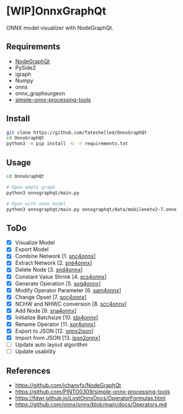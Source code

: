 # [WIP]OnnxGraphQt

ONNX model visualizer with NodeGraphQt.

## Requirements
- [NodeGraphQt](https://github.com/jchanvfx/NodeGraphQt)
- PySide2
- igraph
- Numpy
- onnx
- onnx_graphsurgeon
- [simple-onnx-processing-tools](https://github.com/PINTO0309/simple-onnx-processing-tools)


## Install
```bash
git clone https://github.com/fateshelled/OnnxGraphQt
cd OnnxGraphQt
python3 -m pip install -U -r requirements.txt
```

## Usage
```bash
cd OnnxGraphQt

# Open empty graph
python3 onnxgraphqt/main.py

# Open with onnx model
python3 onnxgraphqt/main.py onnxgraphqt/data/mobilenetv2-7.onnx

```

## ToDo
- [x] Visualize Model
- [x] Export Model
- [x] Combine Network [1. [snc4onnx](https://github.com/PINTO0309/snc4onnx)]
- [x] Extract Network [2. [sne4onnx](https://github.com/PINTO0309/sne4onnx)]
- [x] Delete Node [3. [snd4onnx](https://github.com/PINTO0309/snd4onnx)]
- [x] Constant Value Shrink [4. [scs4onnx](https://github.com/PINTO0309/scs4onnx)]
- [x] Generate Operation [5. [sog4onnx](https://github.com/PINTO0309/sog4onnx)]
- [x] Modify Operator Parameter [6. [sam4onnx](https://github.com/PINTO0309/sam4onnx)]
- [x] Change Opset [7. [soc4onnx](https://github.com/PINTO0309/soc4onnx)]
- [x] NCHW and NHWC conversion [8. [scc4onnx](https://github.com/PINTO0309/scc4onnx)]
- [x] Add Node [9. [sna4onnx](https://github.com/PINTO0309/sna4onnx)]
- [x] Initialize Batchsize [10. [sbi4onnx](https://github.com/PINTO0309/sbi4onnx)]
- [x] Rename Operator [11. [sor4onnx](https://github.com/PINTO0309/sor4onnx)]
- [x] Export to JSON [12. [onnx2json](https://github.com/PINTO0309/onnx2json)]
- [x] Import from JSON [13. [json2onnx](https://github.com/PINTO0309/json2onnx)]
- [ ] Update auto layout algorithm
- [ ] Update usability

## References
- https://github.com/jchanvfx/NodeGraphQt
- https://github.com/PINTO0309/simple-onnx-processing-tools
- https://fdwr.github.io/LostOnnxDocs/OperatorFormulas.html
- https://github.com/onnx/onnx/blob/main/docs/Operators.md


